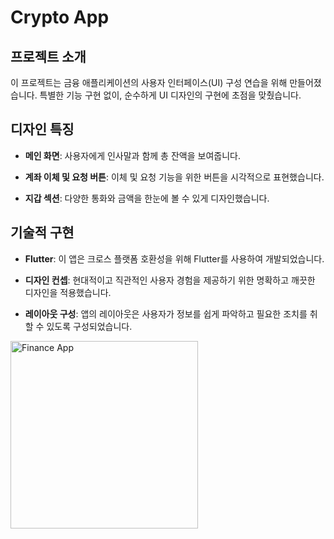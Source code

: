 # Crypto App

## 프로젝트 소개

이 프로젝트는 금융 애플리케이션의 사용자 인터페이스(UI) 구성 연습을 위해 만들어졌습니다. 
특별한 기능 구현 없이, 순수하게 UI 디자인의 구현에 초점을 맞췄습니다.

## 디자인 특징

- **메인 화면**: 사용자에게 인사말과 함께 총 잔액을 보여줍니다.

- **계좌 이체 및 요청 버튼**: 이체 및 요청 기능을 위한 버튼을 시각적으로 표현했습니다.

- **지갑 섹션**: 다양한 통화와 금액을 한눈에 볼 수 있게 디자인했습니다.

## 기술적 구현

- **Flutter**: 이 앱은 크로스 플랫폼 호환성을 위해 Flutter를 사용하여 개발되었습니다.

- **디자인 컨셉**: 현대적이고 직관적인 사용자 경험을 제공하기 위한 명확하고 깨끗한 디자인을 적용했습니다.

- **레이아웃 구성**: 앱의 레이아웃은 사용자가 정보를 쉽게 파악하고 필요한 조치를 취할 수 있도록 구성되었습니다.


<img src="assets/images/financeApp_main_Screen.png" alt="Finance App" width="300">

